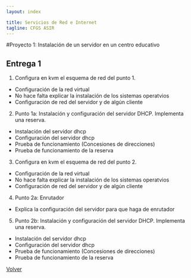 ```yaml
---
layout: index

title: Servicios de Red e Internet
tagline: CFGS ASIR
---
```

#Proyecto 1: Instalación de un servidor en un centro educativo

## Entrega 1

1) Configura en kvm el esquema de red del punto 1. 

* Configuración de la red virtual
* No hace falta explicar la instalación de los sistemas operatvios
* Configuración de red del servidor y de algún cliente

2) Punto 1a: Instalación y configuración del servidor DHCP. Implementa una reserva. 

* Instalación del servidor dhcp
* Configuración del servidor dhcp
* Prueba de funcionamiento (Concesiones de direcciones)
* Prueba de funcionamiento de la reserva

3) Configura en kvm el esquema de red del punto 2.

* Configuración de la red virtual
* No hace falta explicar la instalación de los sistemas operatvios
* Configuración de red del servidor y de algún cliente

4) Punto 2a: Enrutador

* Explica la configuración del servidor para que haga de enrutador

5) Punto 2b: Instalación y configuración del servidor DHCP. Implementa una reserva. 

* Instalación del servidor dhcp
* Configuración del servidor dhcp
* Prueba de funcionamiento (Concesiones de direcciones)
* Prueba de funcionamiento de la reserva

[Volver](index)
